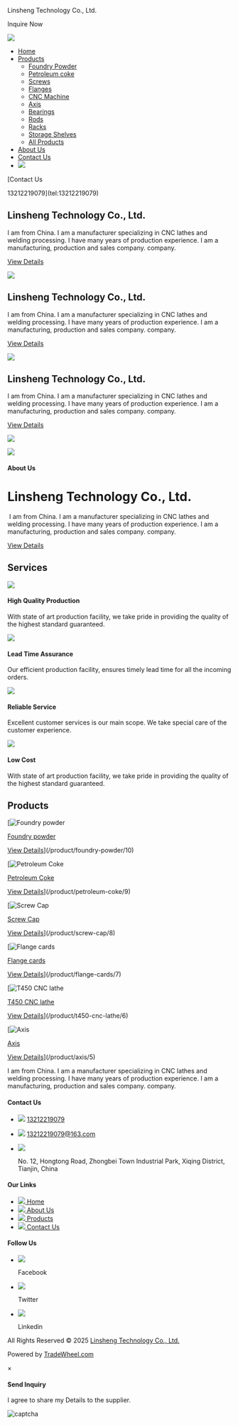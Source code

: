 Linsheng Technology Co., Ltd.



Inquire Now

[![](/uploads/images/logo/0711031001715233927-.png)](https://www.linshengcnc.com/ "Linsheng Technology Co., Ltd.")

* [Home](https://www.linshengcnc.com/)
* [Products](/products)
  + [Foundry Powder](/product-category/foundry-powder)
  + [Petroleum coke](/product-category/petroleum-coke)
  + [Screws](/product-category/screws)
  + [Flanges](/product-category/flanges)
  + [CNC Machine](/product-category/cnc-machine)
  + [Axis](/product-category/axis)
  + [Bearings](/product-category/bearings)
  + [Rods](/product-category/rods)
  + [Racks](/product-category/racks)
  + [Storage Shelves](/product-category/storage-shelves)
  + [All Products](/products)
* [About Us](/about-us)
* [Contact Us](/contact-us)
* ![](/images/search1.jpg)

[Contact Us

13212219079](tel:13212219079)

Linsheng Technology Co., Ltd.
-----------------------------

I am from China. I am a manufacturer specializing in CNC lathes and welding processing. I have many years of production experience. I am a manufacturing, production and sales company. company.

[View Details](/products)

![](https://www.linshengcnc.com/uploads/images/banners/0172941001715238092-.jpg)

Linsheng Technology Co., Ltd.
-----------------------------

I am from China. I am a manufacturer specializing in CNC lathes and welding processing. I have many years of production experience. I am a manufacturing, production and sales company. company.

[View Details](/products)

![](https://www.linshengcnc.com/uploads/images/banners/0263782001715238092-.jpg)

Linsheng Technology Co., Ltd.
-----------------------------

I am from China. I am a manufacturer specializing in CNC lathes and welding processing. I have many years of production experience. I am a manufacturing, production and sales company. company.

[View Details](/products)

![](https://www.linshengcnc.com/uploads/images/banners/0355633001715238092-.jpg)

![](/uploads/images/0705598001712028701-.jpg)

#### About Us

Linsheng Technology Co., Ltd.
=============================

 I am from China. I am a manufacturer specializing in CNC lathes and welding processing. I have many years of production experience. I am a manufacturing, production and sales company. company.

[View Details](/about-us)

Services
--------

![](/images/s1.jpg)

#### High Quality Production

With state of art production facility, we take pride in providing the quality of the highest standard guaranteed.

![](/images/s2.jpg)

#### Lead Time Assurance

Our efficient production facility, ensures timely lead time for all the incoming orders.

![](/images/s3.jpg)

#### Reliable Service

Excellent customer services is our main scope. We take special care of the customer experience.

![](/images/s4.jpg)

#### Low Cost

With state of art production facility, we take pride in providing the quality of the highest standard guaranteed.

Products
--------

[![Foundry powder](https://www.linshengcnc.com/uploads/images/products/5/2/foundry-powder0-0523197001715236582.jpg)

[Foundry powder](/product/foundry-powder/10)

[View Details](/product/foundry-powder/10)](/product/foundry-powder/10)

[![Petroleum Coke](https://www.linshengcnc.com/uploads/images/products/9/0/petroleum-coke0-0967545001715236580.jpg)

[Petroleum Coke](/product/petroleum-coke/9)

[View Details](/product/petroleum-coke/9)](/product/petroleum-coke/9)

[![Screw Cap](https://www.linshengcnc.com/uploads/images/products/1/0/screw-cap0-0949966001715236579.jpg)

[Screw Cap](/product/screw-cap/8)

[View Details](/product/screw-cap/8)](/product/screw-cap/8)

[![Flange cards](https://www.linshengcnc.com/uploads/images/products/6/6/flange-cards0-0088329001715236579.jpg)

[Flange cards](/product/flange-cards/7)

[View Details](/product/flange-cards/7)](/product/flange-cards/7)

[![T450 CNC lathe](https://www.linshengcnc.com/uploads/images/products/0/5/t450-cnc-lathe0-0707673001715236578.jpg)

[T450 CNC lathe](/product/t450-cnc-lathe/6)

[View Details](/product/t450-cnc-lathe/6)](/product/t450-cnc-lathe/6)

[![Axis](https://www.linshengcnc.com/uploads/images/products/8/0/axis0-0263344001715236578.jpg)

[Axis](/product/axis/5)

[View Details](/product/axis/5)](/product/axis/5)

I am from China. I am a manufacturer specializing in CNC lathes and welding processing. I have many years of production experience. I am a manufacturing, production and sales company. company.

#### Contact Us

* ![](/images/phones.png)
  [13212219079](tel:13212219079)
* ![](/images/emails.png)
  [13212219079@163.com](mailto:13212219079@163.com)
* ![](/images/add.png)

  No. 12, Hongtong Road, Zhongbei Town Industrial Park, Xiqing District, Tianjin, China

#### Our Links

* [![](/images/arro1.png) Home](/)
* [![](/images/arro1.png) About Us](/about-us)
* [![](/images/arro1.png) Products](/products)
* [![](/images/arro1.png) Contact Us](/contact-us)

#### Follow Us

* [![](/images/fafa.png)](https://www.facebook.com/)

  Facebook
* [![](/images/twitter.png)](https://www.twittercom/)

  Twitter
* [![](/images/linkin.png)](https://www.linkedin.com/)

  Linkedin

All Rights Reserved © 2025 [Linsheng Technology Co., Ltd.](/)

Powered by  [TradeWheel.com](https://www.tradewheel.com/)



×

#### Send Inquiry

I agree to share my Details to the supplier.

![captcha](https://www.linshengcnc.com/captcha?tr07RIKB)